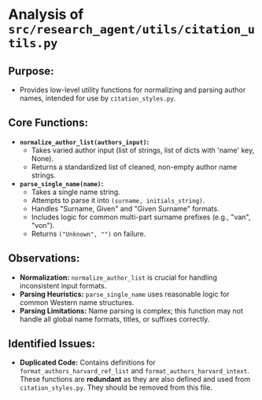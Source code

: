 # Analysis of `src/research_agent/utils/citation_utils.py`

## Purpose:

*   Provides low-level utility functions for normalizing and parsing author names, intended for use by `citation_styles.py`.

## Core Functions:

*   **`normalize_author_list(authors_input)`:**
    *   Takes varied author input (list of strings, list of dicts with 'name' key, None).
    *   Returns a standardized list of cleaned, non-empty author name strings.
*   **`parse_single_name(name)`:**
    *   Takes a single name string.
    *   Attempts to parse it into `(surname, initials_string)`.
    *   Handles "Surname, Given" and "Given Surname" formats.
    *   Includes logic for common multi-part surname prefixes (e.g., "van", "von").
    *   Returns `("Unknown", "")` on failure.

## Observations:

*   **Normalization:** `normalize_author_list` is crucial for handling inconsistent input formats.
*   **Parsing Heuristics:** `parse_single_name` uses reasonable logic for common Western name structures.
*   **Parsing Limitations:** Name parsing is complex; this function may not handle all global name formats, titles, or suffixes correctly.

## Identified Issues:

*   **Duplicated Code:** Contains definitions for `format_authors_harvard_ref_list` and `format_authors_harvard_intext`. These functions are **redundant** as they are also defined and used from `citation_styles.py`. They should be removed from this file.
